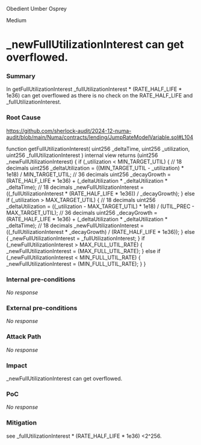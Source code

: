 Obedient Umber Osprey

Medium

# _newFullUtilizationInterest can get overflowed.

### Summary

In getFullUtilizationInterest _fullUtilizationInterest * (RATE_HALF_LIFE * 1e36)  can get overflowed as there is no  check on the 
RATE_HALF_LIFE and _fullUtilizationInterest.

### Root Cause

https://github.com/sherlock-audit/2024-12-numa-audit/blob/main/Numa/contracts/lending/JumpRateModelVariable.sol#L104

 function getFullUtilizationInterest(
        uint256 _deltaTime,
        uint256 _utilization,
        uint256 _fullUtilizationInterest
    ) internal view returns (uint256 _newFullUtilizationInterest) {
        if (_utilization < MIN_TARGET_UTIL) {
            // 18 decimals
            uint256 _deltaUtilization = ((MIN_TARGET_UTIL - _utilization) *
                1e18) / MIN_TARGET_UTIL;
            // 36 decimals
            uint256 _decayGrowth = (RATE_HALF_LIFE * 1e36) +
                (_deltaUtilization * _deltaUtilization * _deltaTime);
            // 18 decimals
            _newFullUtilizationInterest = ((_fullUtilizationInterest *
                (RATE_HALF_LIFE * 1e36)) / _decayGrowth);
        } else if (_utilization > MAX_TARGET_UTIL) {
            // 18 decimals
            uint256 _deltaUtilization = ((_utilization - MAX_TARGET_UTIL) *
                1e18) / (UTIL_PREC - MAX_TARGET_UTIL);
            // 36 decimals
            uint256 _decayGrowth = (RATE_HALF_LIFE * 1e36) +
                (_deltaUtilization * _deltaUtilization * _deltaTime);
            // 18 decimals
            _newFullUtilizationInterest = ((_fullUtilizationInterest *
                _decayGrowth) / (RATE_HALF_LIFE * 1e36));
        } else {
            _newFullUtilizationInterest = _fullUtilizationInterest;
        }
        if (_newFullUtilizationInterest > MAX_FULL_UTIL_RATE) {
            _newFullUtilizationInterest = (MAX_FULL_UTIL_RATE);
        } else if (_newFullUtilizationInterest < MIN_FULL_UTIL_RATE) {
            _newFullUtilizationInterest = (MIN_FULL_UTIL_RATE);
        }
    }

### Internal pre-conditions

_No response_

### External pre-conditions

_No response_

### Attack Path

_No response_

### Impact

_newFullUtilizationInterest can get overflowed.

### PoC

_No response_

### Mitigation

see _fullUtilizationInterest * (RATE_HALF_LIFE * 1e36) <2^256.